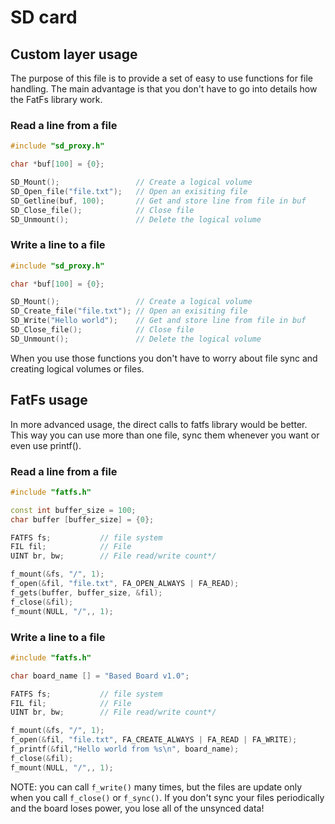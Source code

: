 # SD card

## Custom layer usage

The purpose of this file is to provide a set of easy to use functions for file handling. The main advantage is that you don't have to go into details how the FatFs library work.

### Read a line from a file

```cpp
#include "sd_proxy.h"

char *buf[100] = {0};

SD_Mount();                 // Create a logical volume
SD_Open_file("file.txt");   // Open an exisiting file
SD_Getline(buf, 100);       // Get and store line from file in buf
SD_Close_file();            // Close file
SD_Unmount();               // Delete the logical volume

```

### Write a line to a file

```cpp
#include "sd_proxy.h"

char *buf[100] = {0};

SD_Mount();                 // Create a logical volume
SD_Create_file("file.txt"); // Open an exisiting file
SD_Write("Hello world");    // Get and store line from file in buf
SD_Close_file();            // Close file
SD_Unmount();               // Delete the logical volume

```

When you use those functions you don't have to worry about file sync and creating logical volumes or files.

## FatFs usage

In more advanced usage, the direct calls to fatfs library would be better. This way you can use more than one file, sync them whenever you want or even use printf().
### Read a line from a file
```cpp
#include "fatfs.h"

const int buffer_size = 100;
char buffer [buffer_size] = {0};

FATFS fs;           // file system
FIL fil;            // File
UINT br, bw;        // File read/write count*/

f_mount(&fs, "/", 1);
f_open(&fil, "file.txt", FA_OPEN_ALWAYS | FA_READ);
f_gets(buffer, buffer_size, &fil);
f_close(&fil);
f_mount(NULL, "/",, 1);
```
### Write a line to a file

```cpp
#include "fatfs.h"

char board_name [] = "Based Board v1.0";

FATFS fs;           // file system
FIL fil;            // File
UINT br, bw;        // File read/write count*/

f_mount(&fs, "/", 1);
f_open(&fil, "file.txt", FA_CREATE_ALWAYS | FA_READ | FA_WRITE);
f_printf(&fil,"Hello world from %s\n", board_name);
f_close(&fil);
f_mount(NULL, "/",, 1);
```
NOTE: you can call `f_write()` many times, but the files are update only when you call `f_close()` or `f_sync()`. If you don't sync your files periodically and the board loses power, you lose all of the unsynced data! 
